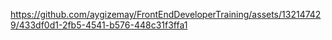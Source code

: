 

https://github.com/aygizemay/FrontEndDeveloperTraining/assets/132147429/433df0d1-2fb5-4541-b576-448c31f3ffa1

